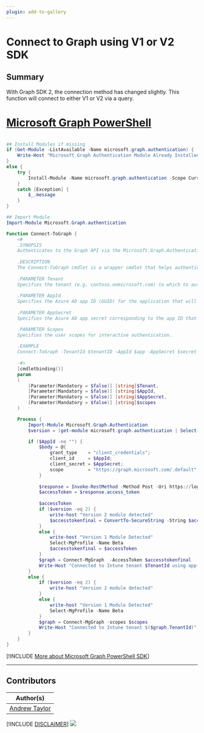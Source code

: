 ```yaml
---
plugin: add-to-gallery
---
```


# Connect to Graph using V1 or V2 SDK

## Summary

With Graph SDK 2, the connection method has changed slightly. This function will connect to either V1 or V2 via a query.


# [Microsoft Graph PowerShell](#tab/graphps)

```powershell

## Install Modules if missing
if (Get-Module -ListAvailable -Name microsoft.graph.authentication) {
    Write-Host "Microsoft Graph Authentication Module Already Installed"
} 
else {
    try {
        Install-Module -Name microsoft.graph.authentication -Scope CurrentUser -Repository PSGallery -Force -AllowClobber 
    }
    catch [Exception] {
        $_.message 
    }
}

## Import Module
Import-Module Microsoft.Graph.authentication

Function Connect-ToGraph {
    <#
    .SYNOPSIS
    Authenticates to the Graph API via the Microsoft.Graph.Authentication module.
    
    .DESCRIPTION
    The Connect-ToGraph cmdlet is a wrapper cmdlet that helps authenticate to the Intune Graph API using the Microsoft.Graph.Authentication module. It leverages an Azure AD app ID and app secret for authentication or user-based auth.
    
    .PARAMETER Tenant
    Specifies the tenant (e.g. contoso.onmicrosoft.com) to which to authenticate.
    
    .PARAMETER AppId
    Specifies the Azure AD app ID (GUID) for the application that will be used to authenticate.
    
    .PARAMETER AppSecret
    Specifies the Azure AD app secret corresponding to the app ID that will be used to authenticate.

    .PARAMETER Scopes
    Specifies the user scopes for interactive authentication.
    
    .EXAMPLE
    Connect-ToGraph -TenantId $tenantID -AppId $app -AppSecret $secret
    
    -#>
    [cmdletbinding()]
    param
    (
        [Parameter(Mandatory = $false)] [string]$Tenant,
        [Parameter(Mandatory = $false)] [string]$AppId,
        [Parameter(Mandatory = $false)] [string]$AppSecret,
        [Parameter(Mandatory = $false)] [string]$scopes
    )

    Process {
        Import-Module Microsoft.Graph.Authentication
        $version = (get-module microsoft.graph.authentication | Select-Object -expandproperty Version).major

        if ($AppId -ne "") {
            $body = @{
                grant_type    = "client_credentials";
                client_id     = $AppId;
                client_secret = $AppSecret;
                scope         = "https://graph.microsoft.com/.default";
            }
     
            $response = Invoke-RestMethod -Method Post -Uri https://login.microsoftonline.com/$Tenant/oauth2/v2.0/token -Body $body
            $accessToken = $response.access_token
     
            $accessToken
            if ($version -eq 2) {
                write-host "Version 2 module detected"
                $accesstokenfinal = ConvertTo-SecureString -String $accessToken -AsPlainText -Force
            }
            else {
                write-host "Version 1 Module Detected"
                Select-MgProfile -Name Beta
                $accesstokenfinal = $accessToken
            }
            $graph = Connect-MgGraph  -AccessToken $accesstokenfinal 
            Write-Host "Connected to Intune tenant $TenantId using app-based authentication (Azure AD authentication not supported)"
        }
        else {
            if ($version -eq 2) {
                write-host "Version 2 module detected"
            }
            else {
                write-host "Version 1 Module Detected"
                Select-MgProfile -Name Beta
            }
            $graph = Connect-MgGraph -scopes $scopes
            Write-Host "Connected to Intune tenant $($graph.TenantId)"
        }
    }
}    

```

[!INCLUDE [More about Microsoft Graph PowerShell SDK](../../docfx/includes/MORE-GRAPHSDK.md)]

***

## Contributors

| Author(s)                                            |
|------------------------------------------------------|
| [Andrew Taylor](https://github.com/andrew-s-taylor) |

[!INCLUDE [DISCLAIMER](../../docfx/includes/DISCLAIMER.md)]
<img src="https://pnptelemetry.azurewebsites.net/script-samples/scripts/graph-connect-to-graph" aria-hidden="true" />

